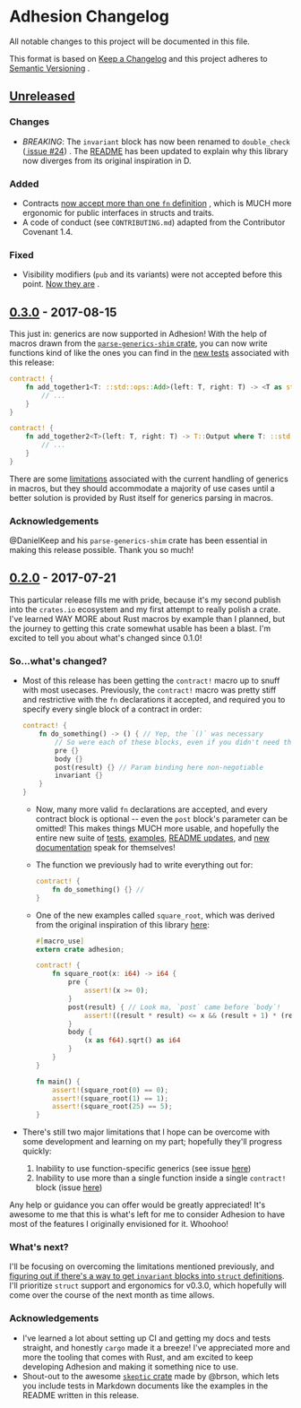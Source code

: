 # Adhesion Changelog

All notable changes to this project will be documented in this file.

This format is based on [Keep a Changelog](https://keepachangelog.com/en/1.0.0/)
and this project adheres to [Semantic Versioning](http://semver.org/spec/v2.0.0.html)
.

## [Unreleased]

### Changes

* *BREAKING*: The `invariant` block has now been renamed to `double_check` ([
    issue #24](https://github.com/ErichDonGubler/adhesion-rs/issues/24))
    . The [README](https://github.com/ErichDonGubler/adhesion-rs/blob/v0.4.0/README.md)
    has been updated to explain why this library now diverges from its original
    inspiration in D.

### Added

* Contracts [now accept more than one `fn` definition](https://github.com/ErichDonGubler/adhesion-rs/issues/17)
    , which is MUCH more ergonomic for public interfaces in structs and traits.
* A code of conduct (see `CONTRIBUTING.md`) adapted from the Contributor
    Covenant 1.4.

### Fixed

* Visibility modifiers (`pub` and its variants) were not accepted before this
    point. [Now they are](https://github.com/ErichDonGubler/adhesion-rs/issues/29)
    .

## [0.3.0] - 2017-08-15

This just in: generics are now supported in Adhesion! With the help of macros
drawn from the [`parse-generics-shim` crate](https://crates.io/crates/parse-generics-shim),
you can now write functions kind of like the ones you can find in the [new
tests](https://github.com/ErichDonGubler/adhesion-rs/blob/master/tests/lib.rs#L158)
associated with this release:

```rust
contract! {
    fn add_together1<T: ::std::ops::Add>(left: T, right: T) -> <T as std::ops::Add>::Output {
        // ...
    }
}

contract! {
    fn add_together2<T>(left: T, right: T) -> T::Output where T: ::std::ops::Add {
        // ...
    }
}
```

There are some [limitations](https://docs.rs/parse-generics-shim/*/parse_generics_shim/index.html)
associated with the current handling of generics in macros, but they should
accommodate a majority of use cases until a better solution is provided by Rust
itself for generics parsing in macros.

### Acknowledgements

@DanielKeep and his `parse-generics-shim` crate has been essential in making
this release possible. Thank you so much!

## [0.2.0] - 2017-07-21

This particular release fills me with pride, because it's my second publish into
the `crates.io` ecosystem and my first attempt to really polish a crate. I've
learned WAY MORE about Rust macros by example than I planned, but the journey
to getting this crate somewhat usable has been a blast. I'm excited to tell you
about what's changed since 0.1.0!

### So...what's changed?

* Most of this release has been getting the `contract!` macro up to snuff with
    most usecases. Previously, the `contract!` macro was pretty stiff and
    restrictive with the `fn` declarations it accepted, and required you to
    specify every single block of a contract in order:

    ```rust
    contract! {
        fn do_something() -> () { // Yep, the `()` was necessary
            // So were each of these blocks, even if you didn't need them
            pre {}
            body {}
            post(result) {} // Param binding here non-negotiable
            invariant {}
        }
    }
    ```

    * Now, many more valid `fn` declarations are accepted, and every contract
        block is optional -- even the `post` block's parameter can be omitted!
        This makes things MUCH more usable, and hopefully the entire new suite
        of [tests](https://github.com/ErichDonGubler/adhesion-rs/tree/master/tests),
        [examples](https://github.com/ErichDonGubler/adhesion-rs/tree/master/examples),
        [README updates](https://github.com/ErichDonGubler/adhesion-rs/blob/master/README.md),
        and [new documentation](https://docs.rs/adhesion) speak for themselves!

    * The function we previously had to write everything out for:
        ```rust
        contract! {
            fn do_something() {} //
        }
        ```

    * One of the new examples called `square_root`, which was derived from the
        original inspiration of this library [here](https://tour.dlang.org/tour/en/gems/contract-programming):
        ```rust
        #[macro_use]
        extern crate adhesion;

        contract! {
            fn square_root(x: i64) -> i64 {
                pre {
                    assert!(x >= 0);
                }
                post(result) { // Look ma, `post` came before `body`!
                    assert!((result * result) <= x && (result + 1) * (result + 1) > x);
                }
                body {
                    (x as f64).sqrt() as i64
                }
            }
        }

        fn main() {
            assert!(square_root(0) == 0);
            assert!(square_root(1) == 1);
            assert!(square_root(25) == 5);
        }
        ```
* There's still two major limitations that I hope can be overcome with some
    development and learning on my part; hopefully they'll progress quickly:
    1. Inability to use function-specific generics (see issue [here](https://github.com/ErichDonGubler/adhesion-rs/issues/18))
    2. Inability to use more than a single function inside a single `contract!`
        block (issue [here](https://github.com/ErichDonGubler/adhesion-rs/issues/15))

Any help or guidance you can offer would be greatly appreciated! It's awesome
to me that this is what's left for me to consider Adhesion to have most of the
features I originally envisioned for it. Whoohoo!

### What's next?

I'll be focusing on overcoming the limitations mentioned previously, and
[figuring out if there's a way to get `invariant` blocks into `struct`
definitions](https://github.com/ErichDonGubler/adhesion-rs/issues/23). I'll
prioritize `struct` support and ergonomics for v0.3.0, which hopefully will
come over the course of the next month as time allows.

### Acknowledgements

* I've learned a lot about setting up CI and getting my docs and tests
    straight, and honestly `cargo` made it a breeze! I've appreciated more and
    more the tooling that comes with Rust, and am excited to keep developing
    Adhesion and making it something nice to use.
* Shout-out to the awesome [`skeptic` crate](https://github.com/brson/rust-skeptic)
    made by @brson, which lets you include tests in Markdown documents like the
    examples in the README written in this release.

[Unreleased]: https://github.com/erichdongubler/adhesion-rs/compare/v0.3.0...master
[0.3.0]: https://github.com/erichdongubler/adhesion-rs/compare/v0.2.0...v0.3.0
[0.2.0]: https://github.com/erichdongubler/adhesion-rs/compare/c34f4006af894faa23b534fc2243720e4b7b5370...v0.2.0
